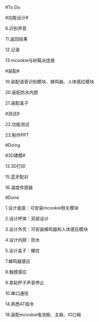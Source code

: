 #To Do

#功能设计#

6.识别声音

11.返回结果

12.记录

13.mcookie与树莓派连接

#装配#

19.装配语音识别模块、蜂鸣器、人体感应模块

20.装配防水内胆

21.装配盖子

#测试#

22.功能测试

23.制作PPT

#Doing

#3D建模#

13.3D打印

15.蓝牙配对

16.温度传感器

#Done

1.设计底座：可安装mcookie相关模块

2.设计杯体：双层设计

3.设计外壳：可安装蜂鸣器和人体感应模块

4.设计内胆：防水

5.设计盖子：螺纹

7.蜂鸣器感应

8.触摸感应

9.拿起杯子声音停止

10.串口通信

14.熟悉AT指令

18.装配mcookie电池板、主板、IO口板

